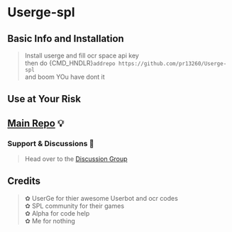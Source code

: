 # Userge-spl

## Basic Info and Installation 

> Install userge and fill ocr space api key<br>
> then do {CMD_HNDLR}`addrepo https://github.com/pr13260/Userge-spl`<br>
> and boom YOu have dont it

## Use at Your Risk
## [Main Repo](https://github.com/UsergeTeam/Userge) 💡

### Support & Discussions 👥

> Head over to the [Discussion Group](https://t.me/the_ssc_chat)

## Credits
> ✿ UserGe for thier awesome Userbot and ocr codes<br>
> ✿ SPL community for their games<br>
> ✿ Alpha for code help<br>
> ✿ Me for nothing<br>
